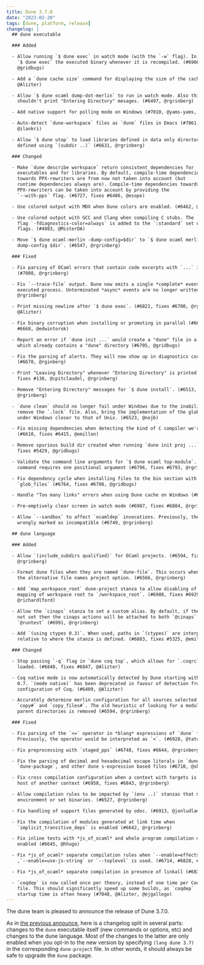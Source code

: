 ```yaml
---
title: Dune 3.7.0
date: "2023-02-20"
tags: [dune, platform, release]
changelog: |
  ## dune executable

  ### Added

  - Allow running `$ dune exec` in watch mode (with the `-w` flag). In watch mode,
    `$ dune exec` the executed binary whenever it is recompiled. (#6966,
    @gridbugs)

  - Add a `dune cache size` command for displaying the size of the cache (#6638,
    @Alizter)

  - Allow `$ dune ocaml dump-dot-merlin` to run in watch mode. Also this command
    shouldn't print "Entering Directory" mesages. (#6497, @rgrinberg)

  - Add native support for polling mode on Windows (#7010, @yams-yams, @nojb, review by @Rucikir and @jbeckford)

  - Auto-detect `dune-workspace` files as `dune` files in Emacs (#7061,
    @ilankri)

  - Allow `$ dune utop` to load libraries defined in data only directories
    defined using `(subdir ..)` (#6631, @rgrinberg)

  ### Changed

  - Make `dune describe workspace` return consistent dependencies for
    executables and for libraries. By default, compile-time dependencies
    towards PPX-rewriters are from now not taken into account (but
    runtime dependencies always are). Compile-time dependencies towards
    PPX-rewriters can be taken into account by providing the
    `--with-pps` flag. (#6727, fixes #6486, @esope)

  - Use colored output with MDX when Dune colors are enabled. (#6462, @MisterDA)

  - Use colored output with GCC and Clang when compiling C stubs. The
    flag `-fdiagnostics-color=always` is added to the `:standard` set of
    flags. (#4083, @MisterDA)

  - Move `$ dune ocaml-merlin -dump-config=$dir` to `$ dune ocaml merlin
    dump-config $dir`. (#6547, @rgrinberg)

  ### Fixed

  - Fix parsing of OCaml errors that contain code excerpts with `...` in them.
    (#7008, @rgrinberg)

  - Fix `--trace-file` output. Dune now emits a single *complete* event for every
    executed process. Unterminated *async* events are no longer written. (#6892,
    @rgrinberg)

  - Print missing newline after `$ dune exec`. (#6821, fixes #6700, @rgrinberg,
    @Alizter)

  - Fix binary corruption when installing or promoting in parallel (#6669, fixes
    #6668, @edwintorok)

  - Report an error if `dune init ...` would create a "dune" file in a location
    which already contains a "dune" directory (#6705, @gridbugs)

  - Fix the parsing of alerts. They will now show up in diagnostics correctly.
    (#6678, @rginberg)

  - Print "Leaving Directory" whenever "Entering Directory" is printed. (#6419,
    fixes #138, @cpitclaudel, @rgrinberg)

  - Remove "Entering Directory" messages for `$ dune install`. (#6513,
    @rgrinberg)

  - `dune clean` should no longer fail under Windows due to the inability to
    remove the `.lock` file. Also, bring the implementation of the global lock
    under Windows closer to that of Unix. (#6523, @nojb)

  - Fix missing dependencies when detecting the kind of C compiler we're using
    (#6610, fixes #6415, @emillon)

  - Remove spurious build dir created when running `dune init proj ...` (#6707,
    fixes #5429, @gridbugs)

  - Validate the command line arguments for `$ dune ocaml top-module`. This
    command requires one positional argument (#6796, fixes #6793, @rgrinberg)

  - Fix dependency cycle when installing files to the bin section with
    `glob_files` (#6764, fixes #6708, @gridbugs)

  - Handle "Too many links" errors when using Dune cache on Windows (#6993, @nojb)

  - Pre-emptively clear screen in watch mode (#6987, fixes #6884, @rgrinberg)

  - Allow `--sandbox` to affect `ocamldep` invocations. Previously, they were
    wrongly marked as incompatible (#6749, @rgrinberg)

  ## dune language

  ### Added

  - Allow `(include_subdirs qualified)` for OCaml projects. (#6594, fixes #1084,
    @rgrinberg)

  - Format dune files when they are named `dune-file`. This occurs when we enable
    the alternative file names project option. (#6566, @rgrinberg)

  - Add `map_workspace_root` dune-project stanza to allow disabling of
    mapping of workspace root to `/workspace_root`. (#6988, fixes #6929,
    @richardlford)

  - Allow the `cinaps` stanza to set a custom alias. By default, if the alias is
    not set then the cinaps actions will be attached to both `@cinaps` and
    `@runtest` (#6991, @rgrinberg)

  - Add `(using ctypes 0.3)`. When used, paths in `(ctypes)` are interpreted
    relative to where the stanza is defined. (#6883, fixes #5325, @emillon)

  ### Changed

  - Stop passing `-q` flag in `dune coq top`, which allows for `.coqrc` to be
    loaded. (#6848, fixes #6847, @Alizter)

  - Coq native mode is now automatically detected by Dune starting with Coq lang
    0.7. `(mode native)` has been deprecated in favour of detection from the
    configuration of Coq. (#6409, @Alizter)

  - Accurately determine merlin configuration for all sources selected with
    `copy#` and `copy_files#`. The old heuristic of looking for a module in
    parent directories is removed (#6594, @rgrinberg)

  ### Fixed

  - Fix parsing of the `<=` operator in *blang* expressions of `dune` files.
    Previously, the operator would be interpreted as `<`. (#6928, @tatchi)

  - Fix preprocessing with `staged_pps` (#6748, fixes #6644, @rgrinberg)

  - Fix the parsing of decimal and hexadecimal escape literals in `dune`,
    `dune-package`, and other dune s-expression based files (#6710, @shym)

  - Fix cross compilation configuration when a context with targets is itself a
    host of another context (#6958, fixes #6843, @rgrinberg)

  - Allow compilation rules to be impacted by `(env ..)` stanzas that modify the
    environment or set binaries. (#6527, @rgrinberg)

  - Fix handling of support files generated by odoc. (#6913, @jonludlam)

  - Fix the compilation of modules generated at link time when
    `implicit_transitive_deps` is enabled (#6642, @rgrinberg)

  - Fix inline tests with *js_of_ocaml* and whole program compilation mode
    enabled (#6645, @hhugo)

  - Fix *js_of_ocaml* separate compilation rules when `--enable=effects`
    ,`--enable=use-js-string` or `--toplevel` is used. (#6714, #6828, #6920, @hhugo)

  - Fix *js_of_ocaml* separate compilation in presence of linkall (#6832, #6916, @hhugo)

  - `coqdep` is now called once per theory, instead of one time per Coq
    file. This should significantly speed up some builds, as `coqdep`
    startup time is often heavy (#7048, @Alizter, @ejgallego)
---
```


The dune team is pleased to announce the release of Dune 3.7.0.

As in [the previous announce](https://discuss.ocaml.org/t/ann-dune-3-6-0/10811), here is a changelog split in several parts: changes to the `dune` executable itself (new commands or options, etc) and changes to the dune language. Most of the changes to the latter are only enabled when you opt-in to the new version by specifying `(lang dune 3.7)` in the corresponding `dune-project` file. In other words, it should always be safe to upgrade the `dune` package.
